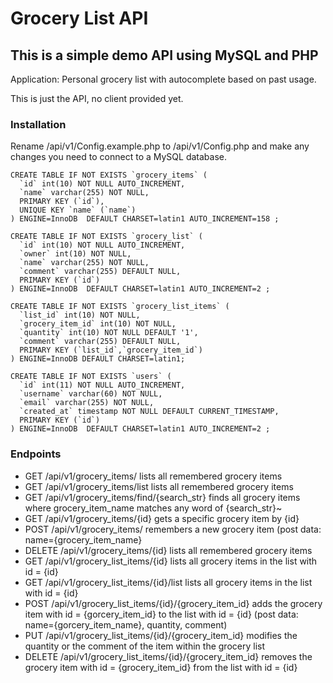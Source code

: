 Grocery List API
================

This is a simple demo API using MySQL and PHP
---------------------------------------------

Application: Personal grocery list with autocomplete based on past usage.

This is just the API, no client provided yet.

### Installation

Rename /api/v1/Config.example.php to /api/v1/Config.php and make any changes you need to connect to a MySQL database.


    CREATE TABLE IF NOT EXISTS `grocery_items` (
      `id` int(10) NOT NULL AUTO_INCREMENT,
      `name` varchar(255) NOT NULL,
      PRIMARY KEY (`id`),
      UNIQUE KEY `name` (`name`)
    ) ENGINE=InnoDB  DEFAULT CHARSET=latin1 AUTO_INCREMENT=158 ;
    
    CREATE TABLE IF NOT EXISTS `grocery_list` (
      `id` int(10) NOT NULL AUTO_INCREMENT,
      `owner` int(10) NOT NULL,
      `name` varchar(255) NOT NULL,
      `comment` varchar(255) DEFAULT NULL,
      PRIMARY KEY (`id`)
    ) ENGINE=InnoDB  DEFAULT CHARSET=latin1 AUTO_INCREMENT=2 ;
    
    CREATE TABLE IF NOT EXISTS `grocery_list_items` (
      `list_id` int(10) NOT NULL,
      `grocery_item_id` int(10) NOT NULL,
      `quantity` int(10) NOT NULL DEFAULT '1',
      `comment` varchar(255) DEFAULT NULL,
      PRIMARY KEY (`list_id`,`grocery_item_id`)
    ) ENGINE=InnoDB DEFAULT CHARSET=latin1;
    
    CREATE TABLE IF NOT EXISTS `users` (
      `id` int(11) NOT NULL AUTO_INCREMENT,
      `username` varchar(60) NOT NULL,
      `email` varchar(255) NOT NULL,
      `created_at` timestamp NOT NULL DEFAULT CURRENT_TIMESTAMP,
      PRIMARY KEY (`id`)
    ) ENGINE=InnoDB  DEFAULT CHARSET=latin1 AUTO_INCREMENT=2 ;

### Endpoints

*   GET	/api/v1/grocery_items/	lists all remembered grocery items
*   GET	/api/v1/grocery_items/list	lists all remembered grocery items
*   GET	/api/v1/grocery_items/find/{search_str}	finds all grocery items where grocery_item_name matches any word of {search_str}~
*   GET	/api/v1/grocery_items/{id}	gets a specific grocery item by {id}
*   POST	/api/v1/grocery_items/	remembers a new grocery item (post data: name={grocery_item_name}
*   DELETE	/api/v1/grocery_items/{id}	lists all remembered grocery items
*   GET	/api/v1/grocery_list_items/{id}	lists all grocery items in the list with id = {id}
*   GET	/api/v1/grocery_list_items/{id}/list	lists all grocery items in the list with id = {id}
*   POST	/api/v1/grocery_list_items/{id}/{grocery_item_id}	adds the grocery item with id = {gorcery_item_id} to the list with id = {id}
	(post data: name={gorcery_item_name}, quantity, comment)
*   PUT	/api/v1/grocery_list_items/{id}/{grocery_item_id}	modifies the quantity or the comment of the item within the grocery list
*   DELETE	/api/v1/grocery_list_items/{id}/{grocery_item_id}	removes the grocery item with id = {grocery_item_id} from the list with id = {id}

